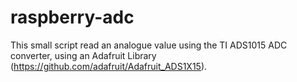 # raspberry-adc

This small script read an analogue value using the TI ADS1015 ADC converter,
using an Adafruit Library (https://github.com/adafruit/Adafruit_ADS1X15).
